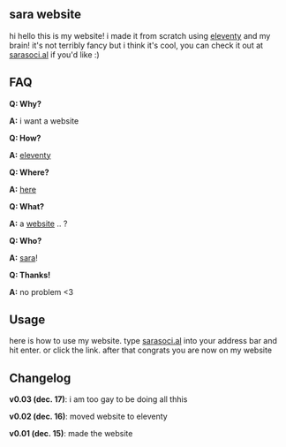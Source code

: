 ## sara website

hi hello this is my website! i made it from scratch using [eleventy](https://11ty.dev)  and my brain! it's not terribly fancy but i think it's cool, you can check it out at [sarasoci.al](https://sarasoci.al) if you'd like :)

## FAQ

**Q: Why?** 

**A:** i want a website

**Q: How?** 

**A:** [eleventy](https://11ty.dev)

**Q: Where?** 

**A:** [here](https://sarasoci.al)

**Q: What?** 

**A:** a [website](https://en.wikipedia.org/wiki/Website) .. ?

**Q: Who?** 

**A:** [sara](https://github.com/sarasocial)!

**Q: Thanks!** 

**A:** no problem <3

## Usage

here is how to use my website. type [sarasoci.al](https://sarasoci.al) into your address bar and hit enter. or click the link. after that congrats you are now on my website

## Changelog

**v0.03 (dec. 17)**: i am too gay to be doing all thhis

**v0.02 (dec. 16)**: moved website to eleventy

**v0.01 (dec. 15)**: made the website
